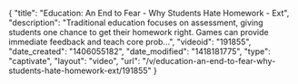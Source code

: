 {
    "title": "Education: An End to Fear - Why Students Hate Homework - Ext",
    "description": "Traditional education focuses on assessment, giving students one chance to get their homework right. Games can provide immediate feedback and teach core prob...",
    "videoid": "191855",
    "date_created": "1406055182",
    "date_modified": "1418181775",
    "type": "captivate",
    "layout": "video",
    "url": "\/v\/education-an-end-to-fear-why-students-hate-homework-ext\/191855"
}
